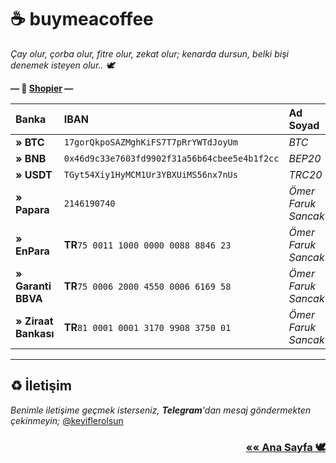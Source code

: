 # ☕️ buymeacoffee

*Çay olur, çorba olur, fitre olur, zekat olur; kenarda dursun, belki bişi denemek isteyen olur.. 🕊*

**— 💸 [Shopier](https://shopier.com/5371982) —**

| Banka                | IBAN                                          | Ad Soyad            |
|:---------------------|:----------------------------------------------|:--------------------|
| **» BTC**            | `17gorQkpoSAZMghKiFS7T7pRrYWTdJoyUm`          | *BTC*               |
| **» BNB**            | `0x46d9c33e7603fd9902f31a56b64cbee5e4b1f2cc`  | *BEP20*             |
| **» USDT**           | `TGyt54Xiy1HyMCM1Ur3YBXUiMS56nx7nUs`          | *TRC20*             |
| **» Papara**         | `2146190740`                                  | *Ömer Faruk Sancak* |
| **» EnPara**         | **TR**`75 0011 1000 0000 0088 8846 23`        | *Ömer Faruk Sancak* |
| **» Garanti BBVA**   | **TR**`75 0006 2000 4550 0006 6169 58`        | *Ömer Faruk Sancak* |
| **» Ziraat Bankası** | **TR**`81 0001 0001 3170 9908 3750 01`        | *Ömer Faruk Sancak* |

* * *

## ♻️ İletişim

*Benimle iletişime geçmek isterseniz, **Telegram**'dan mesaj göndermekten çekinmeyin;* [@keyiflerolsun](https://t.me/keyiflerolsun)

### <p style='text-align: right;'>[**«« Ana Sayfa** 🕊](./)</p>